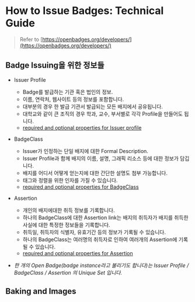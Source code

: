 # How to Issue Badges: Technical Guide
> Refer to [https://openbadges.org/developers/](https://openbadges.org/developers/)

## Badge Issuing을 위한 정보들
- Issuer Profile
  - Badge를 발급하는 기관 혹은 법인의 정보. 
  - 이름, 연락처, 웹사이트 등의 정보를 포함합니다.
  - 대부분의 경우 한 발급 기관서 발급되는 모든 배지에서 공유됩니다.
  - 대학교와 같이 큰 조직의 경우 학과, 교수, 부서별로 각각 Profile을 만들어도 됩니다.
  - [required and optional properties for Issuer profile](https://www.imsglobal.org/sites/default/files/Badges/OBv2p0Final/index.html#Issuer)

- BadgeClass
  - Issuer가 인정하는 단일 배지에 대한 Formal Description.
  - Issuer Profile과 함께 배지의 이름, 설명, 그래픽 리소스 등에 대한 정보가 담깁니다.
  - 배지를 어디서 어떻게 얻는지에 대한 간단한 설명도 첨부 가능합니다.
  - 태그와 정렬을 위한 인자를 가질 수 있습니다.
  - [required and optional properties for BadgeClass](https://www.imsglobal.org/sites/default/files/Badges/OBv2p0Final/index.html#BadgeClass)

- Assertion
  - 개인의 배지에대한 취득 정보를 기록합니다.
  - 하나의 BadgeClass에 대한 Assertion link는 배지의 취득자가 배지를 취득한 사실에 대한 특정한 정보들을 기록합니다.
  - 취득일, 취득자의 식별자, 유효기간 등의 정보가 기록될 수 있습니다.
  - 하나의 BadgeClass는 여러명의 취득자로 인하여 여러개의 Assertion에 기록될 수 있습니다.
  - [required and optional properties for Assertion](https://www.imsglobal.org/sites/default/files/Badges/OBv2p0Final/index.html#Assertion)
- *한 개의 Open Badge(badge instance라고 불리기도 합니다)는 Issuer Profile / BadgeClass / Assertion 의 Unique Set 입니다.*

## Baking and Images
